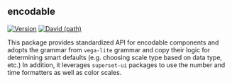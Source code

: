 ## encodable

[![Version](https://img.shields.io/npm/v/@superset-ui/encodable.svg?style=flat)](https://img.shields.io/npm/v/@superset-ui/encodable.svg?style=flat)
[![David (path)](https://img.shields.io/david/apache-superset/encodable.svg?path=packages%2Fencodable&style=flat-square)](https://david-dm.org/apache-superset/encodable?path=packages/encodable)

This package provides standardized API for encodable components and adopts the grammar from `vega-lite` grammar and copy their logic for determining  smart defaults (e.g. choosing scale type based on data type, etc.)
In addition, it leverages `superset-ui` packages to use the number and time formatters as well as color scales.
